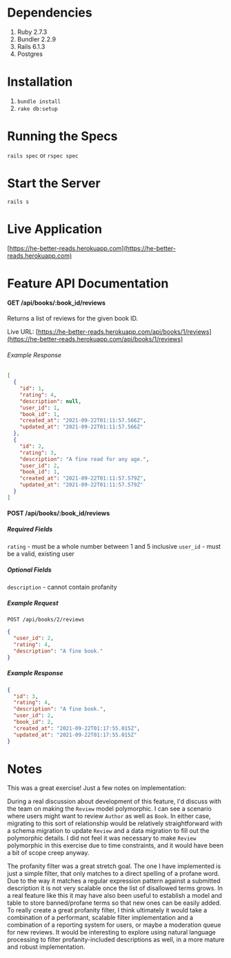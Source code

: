 # Dependencies

1. Ruby 2.7.3
2. Bundler 2.2.9
3. Rails 6.1.3
4. Postgres

# Installation

1. `bundle install`
2. `rake db:setup`

# Running the Specs
`rails spec` or `rspec spec`

# Start the Server
`rails s`

# Live Application

[https://he-better-reads.herokuapp.com](https://he-better-reads.herokuapp.com)

# Feature API Documentation

#### GET /api/books/:book_id/reviews

Returns a list of reviews for the given book ID.

Live URL: [https://he-better-reads.herokuapp.com/api/books/1/reviews](https://he-better-reads.herokuapp.com/api/books/1/reviews)

###### Example Response

```json
[
  {
    "id": 1,
    "rating": 4,
    "description": null,
    "user_id": 1,
    "book_id": 1,
    "created_at": "2021-09-22T01:11:57.566Z",
    "updated_at": "2021-09-22T01:11:57.566Z"
  },
  {
    "id": 2,
    "rating": 3,
    "description": "A fine read for any age.",
    "user_id": 2,
    "book_id": 1,
    "created_at": "2021-09-22T01:11:57.579Z",
    "updated_at": "2021-09-22T01:11:57.579Z"
  }
]

```

#### POST /api/books/:book_id/reviews

##### Required Fields

`rating` - must be a whole number between 1 and 5 inclusive
`user_id` - must be a valid, existing user

##### Optional Fields

`description` - cannot contain profanity

##### Example Request

`POST /api/books/2/reviews`

```json
{
  "user_id": 2,
  "rating": 4,
  "description": "A fine book."
}
```

##### Example Response

```json
{
  "id": 3,
  "rating": 4,
  "description": "A fine book.",
  "user_id": 2,
  "book_id": 2,
  "created_at": "2021-09-22T01:17:55.015Z",
  "updated_at": "2021-09-22T01:17:55.015Z"
}

```

# Notes

This was a great exercise! Just a few notes on implementation:

During a real discussion about development of this feature, I'd discuss with
the team on making the `Review` model polymorphic. I can see a scenario where
users might want to review `Author` as well as `Book`. In either case, migrating
to this sort of relationship would be relatively straightforward with a schema
migration to update `Review` and a data migration to fill out the polymorphic
details. I did not feel it was necessary to make `Review` polymorphic in this
exercise due to time constraints, and it would have been a bit of scope creep
anyway.

The profanity filter was a great stretch goal. The one I have implemented is
just a simple filter, that only matches to a direct spelling of a profane word.
Due to the way it matches a regular expression pattern against a submitted
description it is not very scalable once the list of disallowed terms grows. In
a real feature like this it may have also been useful to establish a model and
table to store banned/profane terms so that new ones can be easily added. To
really create a great profanity filter, I think ultimately it would take a
combination of a performant, scalable filter implementation and a combination of
a reporting system for users, or maybe a moderation queue for new reviews. It would
be interesting to explore using natural language processing to filter profanity-included
descriptions as well, in a more mature and robust implementation.
